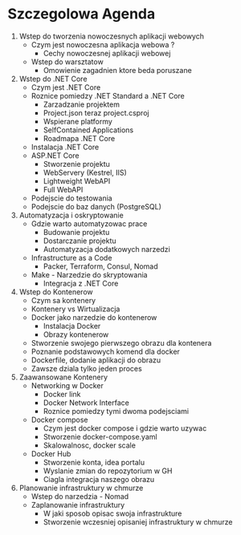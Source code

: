 # Szczegolowa Agenda

1. Wstep do tworzenia nowoczesnych aplikacji webowych
    * Czym jest nowoczesna aplikacja webowa ?
        * Cechy nowoczesnej aplikacji webowej
    * Wstep do warsztatow
        * Omowienie zagadnien ktore beda poruszane    
2. Wstep do .NET Core
    * Czym jest .NET Core
    * Roznice pomiedzy .NET Standard a .NET Core
        * Zarzadzanie projektem
        * Project.json teraz project.csproj
        * Wspierane platformy
        * SelfContained Applications
        * Roadmapa .NET Core
    * Instalacja .NET Core
    * ASP.NET Core
        * Stworzenie projektu
        * WebServery (Kestrel, IIS)
        * Lightweight WebAPI
        * Full WebAPI
    * Podejscie do testowania
    * Podejscie do baz danych (PostgreSQL)      
3. Automatyzacja i oskryptowanie
    * Gdzie warto automatyzowac prace
        * Budowanie projektu
        * Dostarczanie projektu
        * Automatyzacja dodatkowych narzedzi 
    * Infrastructure as a Code
        * Packer, Terraform, Consul, Nomad
    * Make - Narzedzie do skryptowania
        * Integracja z .NET Core
4. Wstep do Kontenerow
    * Czym sa kontenery
    * Kontenery vs Wirtualizacja
    * Docker jako narzedzie do kontenerow
        * Instalacja Docker
        * Obrazy kontenerow
    * Stworzenie swojego pierwszego obrazu dla kontenera
    * Poznanie podstawowych komend dla docker
    * Dockerfile, dodanie aplikacji do obrazu
    * Zawsze dziala tylko jeden proces
5. Zaawansowane Kontenery
    * Networking w Docker
        * Docker link
        * Docker Network Interface
        * Roznice pomiedzy tymi dwoma podejsciami 
    * Docker compose
        * Czym jest docker compose i gdzie warto uzywac
        * Stworzenie docker-compose.yaml
        * Skalowalnosc, docker scale
    * Docker Hub
        * Stworzenie konta, idea portalu
        * Wyslanie zmian do repozytorium w GH
        * Ciagla integracja naszego obrazu    
6. Planowanie infrastruktury w chmurze
    * Wstep do narzedzia - Nomad
    * Zaplanowanie infrastruktury
        * W jaki sposob opisac swoja infrastrukture
        * Stworzenie wczesniej opisaniej infrastruktury w chmurze
